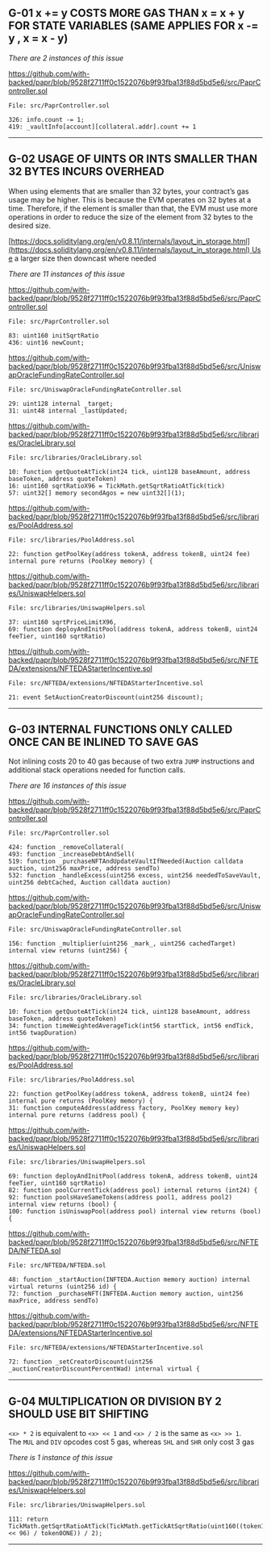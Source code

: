 
## G-01 x += y COSTS MORE GAS THAN x = x + y FOR STATE VARIABLES (SAME APPLIES FOR x -= y , x = x - y)

_There are 2 instances of this issue_

https://github.com/with-backed/papr/blob/9528f2711ff0c1522076b9f93fba13f88d5bd5e6/src/PaprController.sol

```
File: src/PaprController.sol

326: info.count -= 1;
419: _vaultInfo[account][collateral.addr].count += 1
```

-----

## G-02 USAGE OF UINTS OR INTS SMALLER THAN 32 BYTES INCURS OVERHEAD

When using elements that are smaller than 32 bytes, your contract’s gas usage may be higher. This is because the EVM operates on 32 bytes at a time. Therefore, if the element is smaller than that, the EVM must use more operations in order to reduce the size of the element from 32 bytes to the desired size.

[https://docs.soliditylang.org/en/v0.8.11/internals/layout_in_storage.html](https://docs.soliditylang.org/en/v0.8.11/internals/layout_in_storage.html) Use a larger size then downcast where needed

_There are 11 instances of this issue_

https://github.com/with-backed/papr/blob/9528f2711ff0c1522076b9f93fba13f88d5bd5e6/src/PaprController.sol

```
File: src/PaprController.sol

83: uint160 initSqrtRatio
436: uint16 newCount;
```

https://github.com/with-backed/papr/blob/9528f2711ff0c1522076b9f93fba13f88d5bd5e6/src/UniswapOracleFundingRateController.sol

```
File: src/UniswapOracleFundingRateController.sol

29: uint128 internal _target;
31: uint48 internal _lastUpdated;
```

https://github.com/with-backed/papr/blob/9528f2711ff0c1522076b9f93fba13f88d5bd5e6/src/libraries/OracleLibrary.sol

```
File: src/libraries/OracleLibrary.sol

10: function getQuoteAtTick(int24 tick, uint128 baseAmount, address baseToken, address quoteToken)
16: uint160 sqrtRatioX96 = TickMath.getSqrtRatioAtTick(tick)
57: uint32[] memory secondAgos = new uint32[](1);
```

https://github.com/with-backed/papr/blob/9528f2711ff0c1522076b9f93fba13f88d5bd5e6/src/libraries/PoolAddress.sol

```
File: src/libraries/PoolAddress.sol

22: function getPoolKey(address tokenA, address tokenB, uint24 fee) internal pure returns (PoolKey memory) {
```

https://github.com/with-backed/papr/blob/9528f2711ff0c1522076b9f93fba13f88d5bd5e6/src/libraries/UniswapHelpers.sol

```
File: src/libraries/UniswapHelpers.sol

37: uint160 sqrtPriceLimitX96,
69: function deployAndInitPool(address tokenA, address tokenB, uint24 feeTier, uint160 sqrtRatio)
```

https://github.com/with-backed/papr/blob/9528f2711ff0c1522076b9f93fba13f88d5bd5e6/src/NFTEDA/extensions/NFTEDAStarterIncentive.sol

```
File: src/NFTEDA/extensions/NFTEDAStarterIncentive.sol

21: event SetAuctionCreatorDiscount(uint256 discount);
```

---------

## G-03 INTERNAL FUNCTIONS ONLY CALLED ONCE CAN BE INLINED TO SAVE GAS

Not inlining costs 20 to 40 gas because of two extra `JUMP` instructions and additional stack operations needed for function calls.

_There are 16 instances of this issue_

https://github.com/with-backed/papr/blob/9528f2711ff0c1522076b9f93fba13f88d5bd5e6/src/PaprController.sol

```
File: src/PaprController.sol

424: function _removeCollateral(
493: function _increaseDebtAndSell(
519: function _purchaseNFTAndUpdateVaultIfNeeded(Auction calldata auction, uint256 maxPrice, address sendTo)
532: function _handleExcess(uint256 excess, uint256 neededToSaveVault, uint256 debtCached, Auction calldata auction)
```

https://github.com/with-backed/papr/blob/9528f2711ff0c1522076b9f93fba13f88d5bd5e6/src/UniswapOracleFundingRateController.sol

```
File: src/UniswapOracleFundingRateController.sol

156: function _multiplier(uint256 _mark_, uint256 cachedTarget) internal view returns (uint256) {
```

https://github.com/with-backed/papr/blob/9528f2711ff0c1522076b9f93fba13f88d5bd5e6/src/libraries/OracleLibrary.sol

```
File: src/libraries/OracleLibrary.sol

10: function getQuoteAtTick(int24 tick, uint128 baseAmount, address baseToken, address quoteToken)
34: function timeWeightedAverageTick(int56 startTick, int56 endTick, int56 twapDuration)
```

https://github.com/with-backed/papr/blob/9528f2711ff0c1522076b9f93fba13f88d5bd5e6/src/libraries/PoolAddress.sol

```
File: src/libraries/PoolAddress.sol

22: function getPoolKey(address tokenA, address tokenB, uint24 fee) internal pure returns (PoolKey memory) {
31: function computeAddress(address factory, PoolKey memory key) internal pure returns (address pool) {
```

https://github.com/with-backed/papr/blob/9528f2711ff0c1522076b9f93fba13f88d5bd5e6/src/libraries/UniswapHelpers.sol

```
File: src/libraries/UniswapHelpers.sol

69: function deployAndInitPool(address tokenA, address tokenB, uint24 feeTier, uint160 sqrtRatio)
82: function poolCurrentTick(address pool) internal returns (int24) {
92: function poolsHaveSameTokens(address pool1, address pool2) internal view returns (bool) {
100: function isUniswapPool(address pool) internal view returns (bool) {
```

https://github.com/with-backed/papr/blob/9528f2711ff0c1522076b9f93fba13f88d5bd5e6/src/NFTEDA/NFTEDA.sol

```
File: src/NFTEDA/NFTEDA.sol

48: function _startAuction(INFTEDA.Auction memory auction) internal virtual returns (uint256 id) {
72: function _purchaseNFT(INFTEDA.Auction memory auction, uint256 maxPrice, address sendTo)
```

https://github.com/with-backed/papr/blob/9528f2711ff0c1522076b9f93fba13f88d5bd5e6/src/NFTEDA/extensions/NFTEDAStarterIncentive.sol

```
File: src/NFTEDA/extensions/NFTEDAStarterIncentive.sol

72: function _setCreatorDiscount(uint256 _auctionCreatorDiscountPercentWad) internal virtual {
```

-------

## G-04 MULTIPLICATION OR DIVISION BY 2 SHOULD USE BIT SHIFTING

`<x> * 2` is equivalent to `<x> << 1` and `<x> / 2` is the same as `<x> >> 1`. The `MUL` and `DIV` opcodes cost 5 gas, whereas `SHL` and `SHR` only cost 3 gas

_There is 1 instance of this issue_

https://github.com/with-backed/papr/blob/9528f2711ff0c1522076b9f93fba13f88d5bd5e6/src/libraries/UniswapHelpers.sol

```
File: src/libraries/UniswapHelpers.sol

111: return TickMath.getSqrtRatioAtTick(TickMath.getTickAtSqrtRatio(uint160((token1ONE << 96) / token0ONE)) / 2);
```

-----
